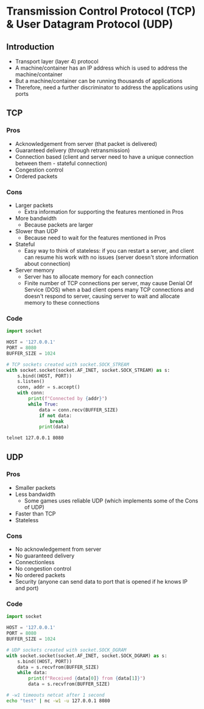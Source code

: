 # Transmission Control Protocol (TCP) & User Datagram Protocol (UDP)
## Introduction
- Transport layer (layer 4) protocol
- A machine/container has an IP address which is used to address the machine/container
- But a machine/container can be running thousands of applications
- Therefore, need a further discriminator to address the applications using ports 

## TCP
### Pros
- Acknowledgement from server (that packet is delivered)
- Guaranteed delivery (through retransmission)
- Connection based (client and server need to have a unique connection between them - stateful connection)
- Congestion control
- Ordered packets

### Cons
- Larger packets
  - Extra information for supporting the features mentioned in Pros
- More bandwidth
    - Because packets are larger
- Slower than UDP
    - Because need to wait for the features mentioned in Pros
- Stateful
  - Easy way to think of stateless: if you can restart a server, and client can resume his work with no issues (server doesn't store information about connection)
- Server memory
  - Server has to allocate memory for each connection
  - Finite number of TCP connections per server, may cause Denial Of Service (DOS) when a bad client opens many TCP connections and doesn't respond to server, causing server to wait and allocate memory to these connections

### Code
```python
import socket

HOST = '127.0.0.1'
PORT = 8080
BUFFER_SIZE = 1024

# TCP sockets created with socket.SOCK_STREAM
with socket.socket(socket.AF_INET, socket.SOCK_STREAM) as s:
	s.bind((HOST, PORT))
	s.listen()
	conn, addr = s.accept()
	with conn:
		print(f"Connected by {addr}")
		while True:
			data = conn.recv(BUFFER_SIZE)
			if not data:
				break
			print(data)
```
```bash
telnet 127.0.0.1 8080
```

## UDP
### Pros
- Smaller packets
- Less bandwidth
  - Some games uses reliable UDP (which implements some of the Cons of UDP)
- Faster than TCP
- Stateless

### Cons
- No acknowledgement from server
- No guaranteed delivery
- Connectionless
- No congestion control
- No ordered packets
- Security (anyone can send data to port that is opened if he knows IP and port)

### Code
```python
import socket

HOST = '127.0.0.1'
PORT = 8080
BUFFER_SIZE = 1024

# UDP sockets created with socket.SOCK_DGRAM
with socket.socket(socket.AF_INET, socket.SOCK_DGRAM) as s:
	s.bind((HOST, PORT))
	data = s.recvfrom(BUFFER_SIZE)
	while data:
		print(f"Received {data[0]} from {data[1]}")
		data = s.recvfrom(BUFFER_SIZE)
```
```bash
# -w1 timeouts netcat after 1 second
echo "test" | nc -w1 -u 127.0.0.1 8080
```